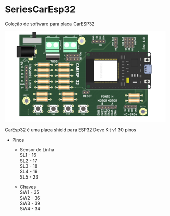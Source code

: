 # SeriesCarEsp32
Coleção de software para placa CarESP32

![Placa CarEsp32](caresp32.png)

CarEsp32 é uma placa shield para ESP32 Deve Kit v1 30 pinos

* Pinos
  * Sensor de Linha  
SL1 - 16  
SL2 - 17  
SL3 - 18  
SL4 - 19  
SL5 - 23

  * Chaves  
SW1 - 35  
SW2 - 36  
SW3 - 39  
SW4 - 34  




